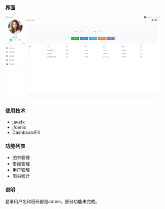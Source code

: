 ### 界面

![1](https://github.com/monkey1024/powerlibrary/raw/master/1.png)

### 使用技术

- javafx
- jfoenix
- DashboardFX

### 功能列表

- 图书管理
- 借阅管理
- 用户管理
- 图书统计

### 说明

登录用户名和密码都是admin，部分功能未完成。
